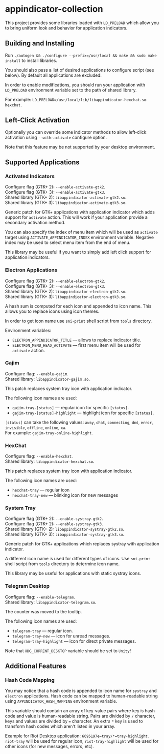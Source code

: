 # appindicator-collection

This project provides some libraries loaded with `LD_PRELOAD` which allow you to bring uniform look and behavior for application indicators.

## Building and Installing

Run `./autogen && ./configure --prefix=/usr/local && make && sudo make install` to install libraries.

You should also pass a list of desired applications to configure script (see below). By default all applications are excluded.

In order to enable modifications, you should run your application with `LD_PRELOAD` environment variable set to the path of shared library.

For example: `LD_PRELOAD=/usr/local/lib/libappindicator-hexchat.so hexchat`.

## Left-Click Activation

Optionally you can override some indicator methods to allow left-click activation using `--with-activate` configure option.

Note that this feature may be not supported by your desktop environment.

## Supported Applications

### Activated Indicators

Configure flag (GTK+ 2): `--enable-activate-gtk2`.  
Configure flag (GTK+ 3): `--enable-activate-gtk3`.  
Shared library (GTK+ 2): `libappindicator-activate-gtk2.so`.  
Shared library (GTK+ 3): `libappindicator-activate-gtk3.so`.

Generic patch for GTK+ applications with application indicator which adds support for `activate` action.
This will work if your application provide a secondary activation method.

You can also specify the index of menu item which will be used as `activate` target using `ACTIVATE_APPINDICATOR_INDEX`
environment variable. Negative index may be used to select menu item from the end of menu.

This library may be useful if you want to simply add left click support for application indicators.

### Electron Applications

Configure flag (GTK+ 2): `--enable-electron-gtk2`.  
Configure flag (GTK+ 3): `--enable-electron-gtk3`.  
Shared library (GTK+ 2): `libappindicator-electron-gtk2.so`.  
Shared library (GTK+ 3): `libappindicator-electron-gtk3.so`.

A hash sum is computed for each icon and appended to icon name. This allows you to replace icons using icon themes.

In order to get icon name use `sni-print` shell script from `tools` directory.

Environment variables:

- `ELECTRON_APPINDICATOR_TITLE` — allows to replace indicator title.
- `ELECTRON_MENU_HEAD_ACTIVATE` — first menu item will be used for `activate` action.

### Gajim

Configure flag: `--enable-gajim`.  
Shared library: `libappindicator-gajim.so`.

This patch replaces system tray icon with application indicator.

The following icon names are used:

- `gajim-tray-[status]` — regular icon for specific `[status]`.
- `gajim-tray-[status]-highlight` — highlight icon for specific `[status]`.

`[status]` can take the following values:
`away`, `chat`, `connecting`, `dnd`, `error`, `invisible`, `offline`, `online`, `xa`.  
For example: `gajim-tray-online-highlight`.

### HexChat

Configure flag: `--enable-hexchat`.  
Shared library: `libappindicator-hexchat.so`.

This patch replaces system tray icon with application indicator.

The following icon names are used:

- `hexchat-tray` — regular icon
- `hexchat-tray-new` — blinking icon for new messages

### System Tray

Configure flag (GTK+ 2): `--enable-systray-gtk2`.  
Configure flag (GTK+ 2): `--enable-systray-gtk3`.  
Shared library (GTK+ 2): `libappindicator-systray-gtk2.so`.  
Shared library (GTK+ 3): `libappindicator-systray-gtk3.so`.

Generic patch for GTK+ applications which replaces systray with application indicator.

A different icon name is used for different types of icons. Use `sni-print` shell script from `tools` directory
to determine icon name.

This library may be useful for applications with static systray icons.

### Telegram Desktop

Configure flag: `--enable-telegram`.  
Shared library: `libappindicator-telegram.so`.

The counter was moved to the tooltip.

The following icon names are used:

- `telegram-tray` — regular icon.
- `telegram-tray-new` — icon for unread messages.
- `telegram-tray-highlight` — icon for direct private messages.

Note that `XDG_CURRENT_DESKTOP` variable should be set to `Unity`!

## Additional Features

### Hash Code Mapping

You may notice that a hash code is appended to icon name for `systray` and `electron` applications.
Hash code can be mapped to human-readable string using `APPINDICATOR_HASH_MAPPING` environment variable.

This variable should contain an array of key-value pairs where key is hash code and value is human-readable string.
Pairs are divided by `/` character, keys and values are divided by `=` character.
An extra `*` key is used to transform hash codes which aren't listed in your array.

Example for Riot Desktop application: `6695197e=tray/*=tray-highlight`.
`riot-tray` will be used for regular icon, `riot-tray-highlight` will be used for other icons
(for new messages, errors, etc).
